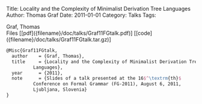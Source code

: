 Title: Locality and the Complexity of Minimalist Derivation Tree Languages
Author: Thomas Graf
Date: 2011-01-01
Category: Talks
Tags: 

<div markdown class="authors">
Graf, Thomas
</div>

<div markdown class="files">
<span id="files-title">Files</span>
[[pdf]({filename}/doc/talks/Graf11FGtalk.pdf)]
[[code]({filename}/doc/talks/Graf11FGtalk.tar.gz)]
</div>

~~~latex
@Misc{Graf11FGtalk,
  author	= {Graf, Thomas},
  title		= {Locality and the Complexity of Minimalist Derivation Tree
		  Languages},
  year		= {2011},
  note		= {Slides of a talk presented at the 16$^\textrm{th}$
		  Conference on Formal Grammar (FG-2011), August 6, 2011,
		  Ljubljana, Slovenia}
}
~~~
